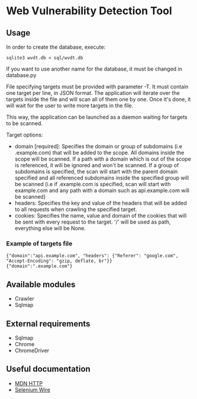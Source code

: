 # Web Vulnerability Detection Tool

## Usage

In order to create the database, execute:

    sqlite3 wvdt.db < sql/wvdt.db
    
If you want to use another name for the database, it must be changed in database.py

File specifying targets must be provided with parameter -T. It must contain one target per line, in JSON format. The application will iterate over the targets inside the file and will scan all of them one by one. Once it's done, it will wait for the user to write more targets in the file.

This way, the application can be launched as a daemon waiting for targets to be scanned.

Target options:
*   domain \[required\]: Specifies the domain or group of subdomains (i.e .example.com) that will be added to the scope. All domains inside the scope will be scanned. If a path with a domain which is out of the scope is referenced, it will be ignored and won't be scanned. If a group of subdomains is specified, the scan will start with the parent domain specified and all referenced subdomains inside the specified group will be scanned (i.e if .example.com is specified, scan will start with example.com and any path with a domain such as api.example.com will be scanned)
*   headers: Specifies the key and value of the headers that will be added to all requests when crawling the specified target.
*   cookies: Specifies the name, value and domain of the cookies that will be sent with every request to the target. '/' will be used as path, everything else will be None.

### Example of targets file
    {"domain":"api.example.com", "headers": {"Referer": "google.com", "Accept-Encoding": "gzip, deflate, br"}}
    {"domain":".example.com"}

## Available modules
*   Crawler
*   Sqlmap

## External requirements
*   Sqlmap
*   Chrome
*   ChromeDriver

## Useful documentation
*   [MDN HTTP](https://developer.mozilla.org/en-US/docs/Web/HTTP)
*   [Selenium Wire](https://github.com/wkeeling/selenium-wire)
